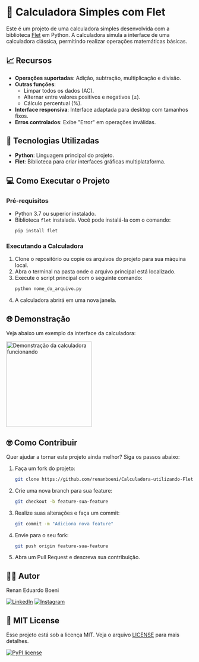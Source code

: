# 🚀 Calculadora Simples com Flet

Este é um projeto de uma calculadora simples desenvolvida com a biblioteca [Flet](https://flet.dev/) em Python. A calculadora simula a interface de uma calculadora clássica, permitindo realizar operações matemáticas básicas.

## 📈 Recursos

- **Operações suportadas**: Adição, subtração, multiplicação e divisão.
- **Outras funções**:
  - Limpar todos os dados (AC).
  - Alternar entre valores positivos e negativos (±).
  - Cálculo percentual (%).
- **Interface responsiva**: Interface adaptada para desktop com tamanhos fixos.
- **Erros controlados**: Exibe "Error" em operações inválidas.

## 🐍 Tecnologias Utilizadas

- **Python**: Linguagem principal do projeto.
- **Flet**: Biblioteca para criar interfaces gráficas multiplataforma.

## 💻 Como Executar o Projeto

### Pré-requisitos

- Python 3.7 ou superior instalado.
- Biblioteca `flet` instalada. Você pode instalá-la com o comando:
  ```bash
  pip install flet
  ```

### Executando a Calculadora

1. Clone o repositório ou copie os arquivos do projeto para sua máquina local.
2. Abra o terminal na pasta onde o arquivo principal está localizado.
3. Execute o script principal com o seguinte comando:
   ```bash
   python nome_do_arquivo.py
   ```
4. A calculadora abrirá em uma nova janela.

## 🌐 Demonstração

Veja abaixo um exemplo da interface da calculadora:

<img src="assets\gif\calculadora.gif" alt="Demonstração da calculadora funcionando" width="230"/>

## 🤓 **Como Contribuir**

Quer ajudar a tornar este projeto ainda melhor? Siga os passos abaixo:  

1. Faça um fork do projeto:  
   ```bash  
   git clone https://github.com/renanboeni/Calculadora-utilizando-Flet.git
   ```  

2. Crie uma nova branch para sua feature:  
   ```bash  
   git checkout -b feature-sua-feature  
   ```  

3. Realize suas alterações e faça um commit:  
   ```bash  
   git commit -m "Adiciona nova feature"  
   ```  

4. Envie para o seu fork:  
   ```bash  
   git push origin feature-sua-feature  
   ```  

5. Abra um Pull Request e descreva sua contribuição. 

## 🧑‍💻 Autor

Renan Eduardo Boeni

[![LinkedIn](https://img.shields.io/badge/linkedin-%230077B5.svg?style=for-the-badge&logo=linkedin&logoColor=white)](https://www.linkedin.com/in/renan-boeni-709834335/)
[![Instagram](https://img.shields.io/badge/Instagram-E4405F?style=for-the-badge&logo=instagram&logoColor=white)](https://www.instagram.com/omgboenii/)

## 📝 MIT License

Esse projeto está sob a licença MIT. Veja o arquivo [LICENSE](LICENCE.txt) para mais detalhes.

[![PyPI license](https://img.shields.io/pypi/l/ansicolortags.svg)](https://pypi.python.org/pypi/ansicolortags/)

